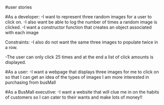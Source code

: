 #user stories

#As a developer:
-I want to represent three random images for a user to click on.
-I also want be able to log the number of times a random image is clicked.
-I want a constructor function that creates an object associated with each image

Constraints:
-I also do not want the same three images to populate twice in a row.

-The user can only click 25 times and at the end a list of click amounts is displayed.

#As a user:
-I want a webpage that displays three images for me to click on so that I can get an idea of the types of images I am more interested in purchasing from busMall

#As a BusMall executive:
-I want a website that will clue me in on the habits of customers so I can cater to their wants and make lots of money!!
